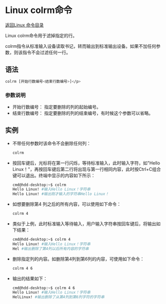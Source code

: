 # Linux colrm命令
[返回Linux 命令目录](11.Linux命令大全.md)

Linux colrm命令用于滤掉指定的行。

colrm指令从标准输入设备读取书记，转而输出到标准输出设备。如果不加任何参数，则该指令不会过滤任何一行。

## 语法

```bash
colrm [开始行数编号<结束行数编号>]</p>
```

### 参数说明

* 开始行数编号： 指定要删除的列的起始编号。
* 结束行数编号： 指定要删除的列的结束编号，有时候这个参数可以省略。


## 实例

* 不带任何参数时该命令不会删除任何列：
    ```bash
    colrm
    ```

* 按回车键后，光标将在第一行闪烁，等待标准输入，此时输入字符，如"Hello Linux！"，再按回车键后第二行将出现与第一行相同内容，此时按Ctrl+C组合键可以退出。终端中显示的内容如下所示：
    ```bash
    cmd@hdd-desktop:~$ colrm  
    Hello Linux! #输入Hello Linux！字符串  
    Hello Linux! #输出刚才输入的字符串Hello Linux！ 
    ```

* 如想要删除第4 列之后的所有内容，可以使用如下命令：
    ```bash
    colrm 4
    ```

* 类似于上例，此时标准输入等待输入，用户输入字符串按回车键后，将输出如下结果：
    ```bash
    cmd@hdd-desktop:~$ colrm 4  
    Hello Linux! #输入Hello Linux！字符串  
    Hel #输出删除了第4列以后所有内容的字符串 
    ```

* 删除指定列的内容。如删除第4列到第6列的内容，可使用如下命令：
    ```bash
    colrm 4 6
    ``` 

* 输出的结果如下：
    ```bash
    cmd@hdd-desktop:~$ colrm 4 6  
    Hello Linux! #输入Hello Linux！字符串  
    HelLinux! #输出删除了从第4列到第6列字符的字符串 
    ```